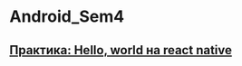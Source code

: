 # Android_Sem4

## [Практика: Hello, world на react native](https://github.com/Kompanion8/Android_Sem4/tree/main/Sukholozov_1)

